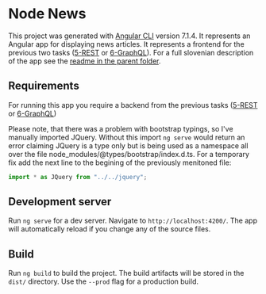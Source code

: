 # Node News

This project was generated with [Angular CLI](https://github.com/angular/angular-cli) version 7.1.4. It represents an Angular app for displaying news articles. It represents a frontend for the previous two tasks ([5-REST](https://github.com/rubinda/spletne-tehnologije/tree/master/5-rest-oauth) or [6-GraphQL](https://github.com/rubinda/spletne-tehnologije/tree/master/6-graphql)). For a full slovenian description of the app see the [readme in the parent folder](../README.md).

## Requirements

For running this app you require a backend from the previous tasks ([5-REST](https://github.com/rubinda/spletne-tehnologije/tree/master/5-rest-oauth) or [6-GraphQL](https://github.com/rubinda/spletne-tehnologije/tree/master/6-graphql))

Please note, that there was a problem with bootstrap typings, so I've manually imported JQuery. Without this import `ng serve` would return an error claiming JQuery is a type only but is being used as a namespace all over the file node_modules/@types/bootstrap/index.d.ts. For a temporary fix add the next line to the begining of the previously menitoned file:
```typescript
import * as JQuery from "../../jquery";
```

## Development server

Run `ng serve` for a dev server. Navigate to `http://localhost:4200/`. The app will automatically reload if you change any of the source files.

## Build

Run `ng build` to build the project. The build artifacts will be stored in the `dist/` directory. Use the `--prod` flag for a production build.

